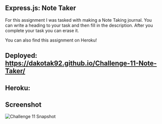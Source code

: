 ## Express.js: Note Taker

For this assignment I was tasked with making a Note Taking journal. You can write a heading to your task and then fill in the description. After you complete your task you can erase it.

You can also find this assignment on Heroku!

## Deployed: https://dakotak92.github.io/Challenge-11-Note-Taker/
## Heroku:

## Screenshot
![Challenge 11 Snapshot](https://github.com/DakotaK92/Challenge-11-Note-Taker/assets/46942706/69aa494c-b449-4f27-86f5-1197f5333f7e)
